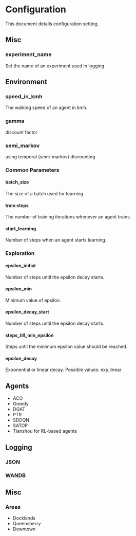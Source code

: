 # Configuration
This document details configuration setting.
## Misc

### experiment_name
Set the name of an experiment used in logging

## Environment

### speed_in_kmh
The walking speed of an agent in kmh.

### gamma
discount factor

### semi_markov
using temporal (semi-markov) discounting
### Common Parameters
#### batch_size
The size of a batch used for learning
#### train steps
The number of training iterations whenever an agent trains.
#### start_learning
Number of steps when an agent starts learning.

### Exploration
#### epsilon_initial
Number of steps until the epsilon decay starts.
#### epsilon_min
Minimum value of epsilon.
#### epsilon_decay_start
Number of steps until the epsilon decay starts.
#### steps_till_min_epsilon
Steps until the minimum epsilon value should be reached.
#### epsilon_decay
Exponential or linear decay. Possible values: exp,linear



## Agents
* ACO
* Greedy
* DGAT
* PTR
* SDDQN
* SATOP
* Tianshou for RL-based agents


## Logging
### JSON
### WANDB

## Misc
### Areas
* Docklands
* Queensberry
* Downtown